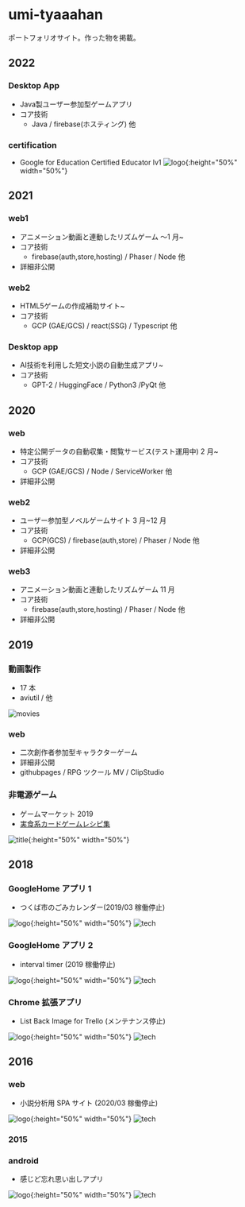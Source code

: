 # umi-tyaaahan

ポートフォリオサイト。作った物を掲載。

## 2022

### Desktop App
- Java製ユーザー参加型ゲームアプリ
- コア技術
  - Java / firebase(ホスティング) 他

### certification
- Google for Education Certified Educator lv1
![logo](images/GCE_Badges_01.png){:height="50%" width="50%"}


## 2021

### web1

- アニメーション動画と連動したリズムゲーム ～1 月~
- コア技術
  - firebase(auth,store,hosting) / Phaser / Node 他
- 詳細非公開

### web2
- HTML5ゲームの作成補助サイト~
- コア技術
  - GCP (GAE/GCS) / react(SSG) / Typescript 他

### Desktop app
- AI技術を利用した短文小説の自動生成アプリ~
- コア技術
  - GPT-2 / HuggingFace / Python3 /PyQt 他

## 2020

### web

- 特定公開データの自動収集・閲覧サービス(テスト運用中) 2 月~
- コア技術
  - GCP (GAE/GCS) / Node / ServiceWorker 他
- 詳細非公開

### web2

- ユーザー参加型ノベルゲームサイト 3 月~12 月
- コア技術
  - GCP(GCS) / firebase(auth,store) / Phaser / Node 他
- 詳細非公開

### web3

- アニメーション動画と連動したリズムゲーム 11 月
- コア技術
  - firebase(auth,store,hosting) / Phaser / Node 他
- 詳細非公開

## 2019

### 動画製作

- 17 本
- aviutil / 他

![movies](images/movies.png)

### web

- 二次創作者参加型キャラクターゲーム
- 詳細非公開
- githubpages / RPG ツクール MV / ClipStudio

### 非電源ゲーム

- ゲームマーケット 2019
- [実食系カードゲームレシピ集](http://gamemarket.jp/game/%e5%ae%9f%e9%a3%9f%e7%b3%bb%e3%82%ab%e3%83%bc%e3%83%89%e3%82%b2%e3%83%bc%e3%83%a0-%e3%83%ac%e3%82%b7%e3%83%94%e9%9b%86/)

![title](images/cardgame.jpg){:height="50%" width="50%"}

## 2018

### GoogleHome アプリ 1

- つくば市のごみカレンダー(2019/03 稼働停止)

![logo](images/gomi_logo.png){:height="50%" width="50%"}
![tech](images/gomi_tech.png)

### GoogleHome アプリ 2

- interval timer (2019 稼働停止)

![logo](images/interval_logo.png){:height="50%" width="50%"}
![tech](images/interval_tech.png)

### Chrome 拡張アプリ

- List Back Image for Trello (メンテナンス停止)

![logo](images/tello_logo.png){:height="50%" width="50%"}
![tech](images/tello_tech.png)

## 2016

### web

- 小説分析用 SPA サイト (2020/03 稼働停止)

![logo](images/nkaiwa_logo.png){:height="50%" width="50%"}
![tech](images/nkaiwa_tech.png)

### 2015

### android

- 感じど忘れ思い出しアプリ

![logo](images/anokanji_logo.png){:height="50%" width="50%"}
![tech](images/anokanji_tech.png)
